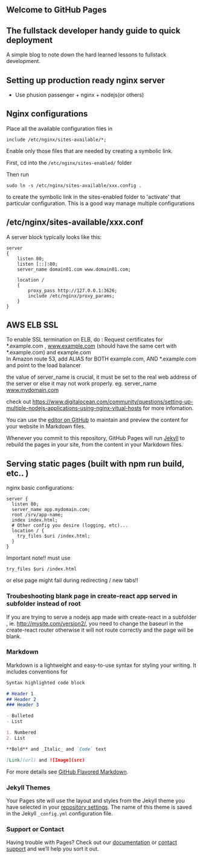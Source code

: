 ## Welcome to GitHub Pages

## The fullstack developer handy guide to quick deployment
A simple blog to note down the hard learned lessons to fullstack development.

## Setting up production ready nginx server
- Use phusion passenger + nginx + nodejs(or others)

## Nginx configurations

Place all the available configuration files in 
```
include /etc/nginx/sites-available/*;

``` 

Enable only those files that are needed by creating a symbolic link.

First, cd into the ```/etc/nginx/sites-enabled/``` folder

Then run
```
sudo ln -s /etc/nginx/sites-available/xxx.config .
```
to create the symbolic link in the sites-enabled folder to 'activate' that particular configuration. This is a good way manage multiple configurations 



## /etc/nginx/sites-available/xxx.conf
A server block typically looks like this:
```
server
{
    listen 80;
    listen [::]:80;
    server_name domain01.com www.domain01.com;

    location /
    {
        proxy_pass http://127.0.0.1:3626;
        include /etc/nginx/proxy_params;
    }
}

```

## AWS ELB SSL
To enable SSL termination on ELB, do :
Request certificates for *.example.com , www.example.com (should have the same cert with *.example.com) and example.com   
In Amazon route 53, add ALIAS for BOTH example.com, AND *.example.com and point to the load balancer

the value of server_name is crucial, it must be set to the real web address of the server or else it may not work properly.
eg. server_name www.mydomain.com

check out https://www.digitalocean.com/community/questions/setting-up-multiple-nodejs-applications-using-nginx-vitual-hosts for more infomation.


You can use the [editor on GitHub](https://github.com/kelvinAI/fullstack-blog/edit/master/index.md) to maintain and preview the content for your website in Markdown files.

Whenever you commit to this repository, GitHub Pages will run [Jekyll](https://jekyllrb.com/) to rebuild the pages in your site, from the content in your Markdown files.


## Serving static pages (built with npm run build, etc.. )
nginx basic configurations:
```
server {
  listen 80;
  server_name app.mydomain.com;
  root /srv/app-name;
  index index.html;
  # Other config you desire (logging, etc)...
  location / {
    try_files $uri /index.html;
  }
}

```
Important note!! must use 
```
try_files $uri /index.html
```
or else page might fail during redirecting / new tabs!!


### Troubeshooting blank page in create-react app served in subfolder instead of root 
If you are trying to serve a nodejs app made with create-react in a subfolder , ie. http://mysite.com/version2/, you need to change the baseurl in the create-react router otherwise it will not route correctly and the page will be blank.

### Markdown

Markdown is a lightweight and easy-to-use syntax for styling your writing. It includes conventions for

```markdown
Syntax highlighted code block

# Header 1
## Header 2
### Header 3

- Bulleted
- List

1. Numbered
2. List

**Bold** and _Italic_ and `Code` text

[Link](url) and ![Image](src)
```

For more details see [GitHub Flavored Markdown](https://guides.github.com/features/mastering-markdown/).

### Jekyll Themes

Your Pages site will use the layout and styles from the Jekyll theme you have selected in your [repository settings](https://github.com/kelvinAI/fullstack-blog/settings). The name of this theme is saved in the Jekyll `_config.yml` configuration file.

### Support or Contact

Having trouble with Pages? Check out our [documentation](https://help.github.com/categories/github-pages-basics/) or [contact support](https://github.com/contact) and we’ll help you sort it out.
